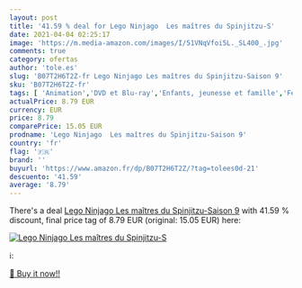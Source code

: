 ```yaml
---
layout: post
title: '41.59 % deal for Lego Ninjago  Les maîtres du Spinjitzu-S'
date: 2021-04-04 02:25:17
image: 'https://m.media-amazon.com/images/I/51VNqVfoi5L._SL400_.jpg'
comments: true
category: ofertas
author: 'tole.es'
slug: 'B07T2H6T2Z-fr Lego Ninjago Les maîtres du Spinjitzu-Saison 9'
sku: 'B07T2H6T2Z-fr'
tags: [ 'Animation','DVD et Blu-ray','Enfants, jeunesse et famille','Featured Categories','lego', ]
actualPrice: 8.79 EUR
currency: EUR
price: 8.79
comparePrice: 15.05 EUR
prodname: 'Lego Ninjago  Les maîtres du Spinjitzu-Saison 9'
country: 'fr'
flag: '🇫🇷'
brand: ''
buyurl: 'https://www.amazon.fr/dp/B07T2H6T2Z/?tag=tolees0d-21'
descuento: '41.59'
average: '8.79'
---
```


There's a deal [Lego Ninjago  Les maîtres du Spinjitzu-Saison 9](https://www.amazon.fr/dp/B07T2H6T2Z/?tag=tolees0d-21)  with  41.59 % discount, final price tag of  8.79 EUR (original: 15.05 EUR) here:

[![Lego Ninjago  Les maîtres du Spinjitzu-S](https://m.media-amazon.com/images/I/51VNqVfoi5L._SL400_.jpg)](https://www.amazon.fr/dp/B07T2H6T2Z/?tag=tolees0d-21)

ℹ️:


[🛒 Buy it now!!](https://www.amazon.fr/dp/B07T2H6T2Z/?tag=tolees0d-21)
